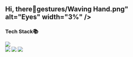 ## Hi, there👋gestures/Waving Hand.png" alt="Eyes" width="3%" />

### Tech Stack📚
<div>
    <img src="https://img.shields.io/badge/java-007396?style=for-the-badge&logo=java&logoColor=white">

</div>

<div    
    <img src="https://img.shields.io/badge/mysql-4479A1?style=for-the-badge&logo=mysql&logoColor=white">    
    <img src="https://img.shields.io/badge/react-61DAFB?style=for-the-badge&logo=react&logoColor=black"> 
    <img src="https://img.shields.io/badge/amazonaws-232F3E?style=for-the-badge&logo=amazonaws&logoColor=white"> 
    <img src="https://img.shields.io/badge/github-181717?style=for-the-badge&logo=github&logoColor=white">
</div>
